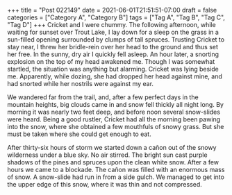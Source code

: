 +++
title = "Post 022149"
date = 2021-06-01T21:51:51-07:00
draft = false
categories = ["Category A", "Category B"]
tags = ["Tag A", "Tag B", "Tag C", "Tag D"]
+++
Cricket and I were chummy. The following afternoon, while waiting for sunset over Trout Lake, I lay down for a sleep on the grass in a sun-filled opening surrounded by clumps of tall spruces. Trusting Cricket to stay near, I threw her bridle-rein over her head to the ground and thus set her free. In the sunny, dry air I quickly fell asleep. An hour later, a snorting explosion on the top of my head awakened me. Though I was somewhat startled, the situation was anything but alarming. Cricket was lying beside me. Apparently, while dozing, she had dropped her head against mine, and had snorted while her nostrils were against my ear.

We wandered far from the trail, and, after a few perfect days in the mountain heights, big clouds came in and snow fell thickly all night long. By morning it was nearly two feet deep, and before noon several snow-slides were heard. Being a good rustler, Cricket had all the morning been pawing into the snow, where she obtained a few mouthfuls of snowy grass. But she must be taken where she could get enough to eat.

After thirty-six hours of storm we started down a cañon out of the snowy wilderness under a blue sky. No air stirred. The bright sun cast purple shadows of the pines and spruces upon the clean white snow. After a few hours we came to a blockade. The cañon was filled with an enormous mass of snow. A snow-slide had run in from a side gulch. We managed to get into the upper edge of this snow, where it was thin and not compressed.
